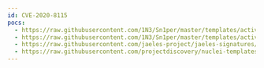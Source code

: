```yaml
---
id: CVE-2020-8115
pocs:
  - https://raw.githubusercontent.com/1N3/Sn1per/master/templates/active/CVE-2020-8115_-_Revive_Adserver_XSS.py
  - https://raw.githubusercontent.com/1N3/Sn1per/master/templates/active/CVE-2020-8115_-_Revive_Adserver_XSS.sh
  - https://raw.githubusercontent.com/jaeles-project/jaeles-signatures/master/cves/revive-adserver-xss-cve-2020-8115.yaml
  - https://raw.githubusercontent.com/projectdiscovery/nuclei-templates/master/cves/CVE-2020-8115.yaml
---
```

